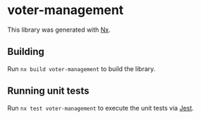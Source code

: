 # voter-management

This library was generated with [Nx](https://nx.dev).

## Building

Run `nx build voter-management` to build the library.

## Running unit tests

Run `nx test voter-management` to execute the unit tests via [Jest](https://jestjs.io).
